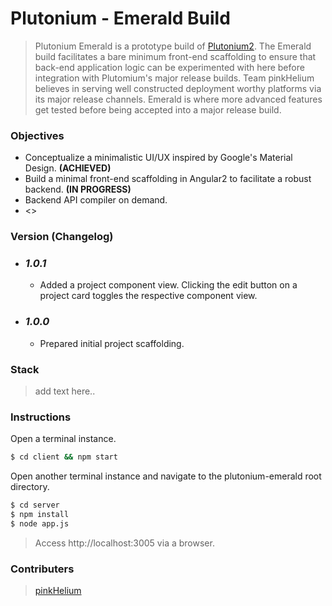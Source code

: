 # Plutonium - Emerald Build

> Plutonium Emerald is a prototype build of [Plutonium2]. The Emerald build facilitates a bare minimum front-end scaffolding to ensure that back-end application logic can be experimented with here before integration with Plutomium's major release builds. Team pinkHelium believes in serving well constructed deployment worthy platforms via its major release channels. Emerald is where more advanced features get tested before being accepted into a major release build.

### Objectives
* Conceptualize a minimalistic UI/UX inspired by Google's Material Design. **(ACHIEVED)**
* Build a minimal front-end scaffolding in Angular2 to facilitate a robust backend. **(IN PROGRESS)**
* Backend API compiler on demand.
* <<ADD MORE>>

### Version (Changelog)
* ### ***1.0.1***
    * Added a project component view. Clicking the edit button on a project card toggles the respective component view.

* ### ***1.0.0*** 
    *  Prepared initial project scaffolding.

### Stack
> add text here..

### Instructions
Open a terminal instance.
```sh
$ cd client && npm start
```

Open another terminal instance and navigate to the plutonium-emerald root directory.
```sh
$ cd server
$ npm install
$ node app.js
```

> Access http://localhost:3005 via a browser.

### Contributers
> [pinkHelium][pinkHelium_Members]


[pinkHelium_Members]: https://github.com/orgs/pinkhelium/people
[Plutonium2]: https://github.com/pinkhelium/plutonium2
